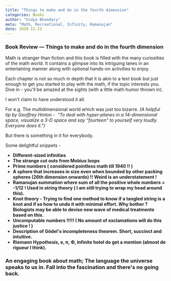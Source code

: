 ```yaml
---
title: "Things to make and do in the fourth dimension"
categories: Books
author: "Vidya Bhandary"
meta: "Math, Recreational, Infinity, Ramanujan"
date: 2020-12-22
---
```


### Book Review — Things to make and do in the fourth dimension

Math is stranger than fiction and this book is filled with the many curiosities of the math world. It contains a glimpse into its intriguing lanes in an entertaining manner along with optional hands-on activities to enjoy.

Each chapter is not so much in depth that it is akin to a text book but just enough to get you started to play with the math, if the topic interests you. 
Dive in - you'll be amazed at the sights (with a little math humor thrown in). 

I won't claim to have understood it all. 

For e.g.
The multidimensional world which was just too bizarre. 
*(A helpful tip by Geoffrey Hinton -  "To deal with hyper-planes in a 14-dimensional space, visualize a 3-D space and say “fourteen” to yourself very loudly. Everyone does it.")*

But there is something in it for everybody.

Some delightful snippets - 

- **Different-sized infinities**
- **The strange cut outs from Mobius loops**
- **Prime numbers ( considered pointless math till 1940 !! )**
- **A sphere that increases in size even when bounded by other packing spheres (26th dimension onwards) !! Weird is an understatement !**
- **Ramanujan summation where sum of all the positive whole numbers = -1/12 ! Used in string theory ( I am still trying to wrap my head around this).**
- **Knot theory - Trying to find one method to know if a tangled string is a knot and if so how to undo it with minimal effort. Why bother ? Biologists may be able to devise new wave of medical treatments based on this.**
- **Uncomputable numbers !!!!! ( No amount of exclamations will do this justice ! )**
- **Description of Gödel's incompleteness theorem. Short, succinct and intuitive.**
- **Riemann Hypothesis, e, π, Φ, infinite hotel do get a mention (almost de rigueur I think).**

### An engaging book about math; The language the universe speaks to us in. Fall into the fascination and there's no going back.
